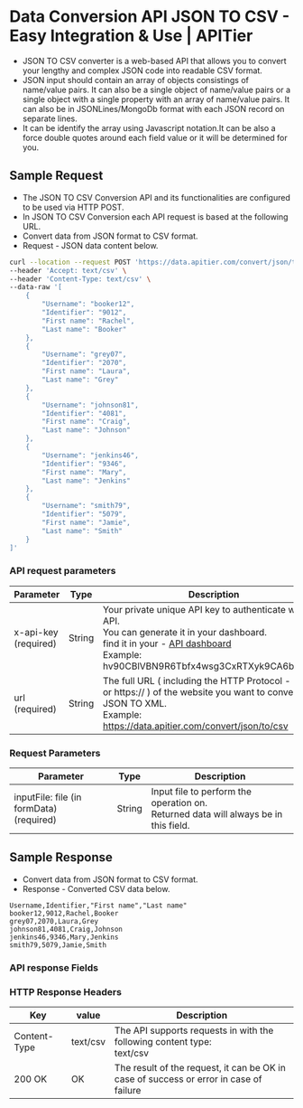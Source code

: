 # Data Conversion API JSON TO CSV - Easy Integration & Use | APITier

* JSON TO CSV converter is a web-based API that allows you to convert your lengthy and complex JSON code into readable CSV format. 
*  JSON input should contain an array of objects consistings of name/value pairs. It can also be a single object of name/value pairs or a single object with a single property with an array of name/value pairs. It can also be in JSONLines/MongoDb format with each JSON record on separate lines. 
* It can be identify the array using Javascript notation.It can be also a force double quotes around each field value or it will be determined for you. 

## Sample Request
* The JSON TO CSV Conversion API and its functionalities are configured to be used via HTTP POST.
* In JSON TO CSV Conversion each API request is based at the following URL.
* Convert data from JSON format to CSV format.
* Request - JSON data content below.


```bash title="Example Curl Request" 
curl --location --request POST 'https://data.apitier.com/convert/json/to/csv?x-api-key=hv90CBlVBN9R6Tbfx4wsg3CxRTXyk9CA6bvx2f11' \
--header 'Accept: text/csv' \
--header 'Content-Type: text/csv' \
--data-raw '[
    {
        "Username": "booker12",
        "Identifier": "9012",
        "First name": "Rachel",
        "Last name": "Booker"
    },
    {
        "Username": "grey07",
        "Identifier": "2070",
        "First name": "Laura",
        "Last name": "Grey"
    },
    {
        "Username": "johnson81",
        "Identifier": "4081",
        "First name": "Craig",
        "Last name": "Johnson"
    },
    {
        "Username": "jenkins46",
        "Identifier": "9346",
        "First name": "Mary",
        "Last name": "Jenkins"
    },
    {
        "Username": "smith79",
        "Identifier": "5079",
        "First name": "Jamie",
        "Last name": "Smith"
    }
]'
```


### API request parameters

| Parameter                      | Type                 |    Description                            |
| --------------------           | -------------------- | ---------------------------------------   |
| x-api-key (required)           | String               |Your private unique API key to authenticate with the API.<br />You can generate it in your dashboard.<br />find it in your - [API dashboard](https://www.apitier.com/api/conversion/data-conversion)<br />Example: hv90CBlVBN9R6Tbfx4wsg3CxRTXyk9CA6bvx2f11 |
|url (required)                  | String               |The full URL ( including the HTTP Protocol - http:// or https:// ) of the website you want to convert from JSON TO XML.  <br />Example: https://data.apitier.com/convert/json/to/csv     |



### Request Parameters

| Parameter                      | Type                 |    Description                            |
| --------------------           | -------------------- | ---------------------------------------   |
| inputFile: file (in formData) <br />(required) | String      |Input file to perform the operation on. <br />Returned data will always be in this field.   |



## Sample Response
* Convert data from JSON format to CSV format.
* Response - Converted CSV data below.

```csv title="Example Response"
Username,Identifier,"First name","Last name"
booker12,9012,Rachel,Booker
grey07,2070,Laura,Grey
johnson81,4081,Craig,Johnson
jenkins46,9346,Mary,Jenkins
smith79,5079,Jamie,Smith
```

### API response Fields
### HTTP Response Headers

| Key                   | value                |    Description                            |
| --------------------  | -------------------- | ---------------------------------------   |
| Content-Type          |text/csv              | The API supports requests in with the following content type: <br /> text/csv |
| 200 OK                | OK                   | The result of the request, it can be OK in case of success or error in case of failure|


